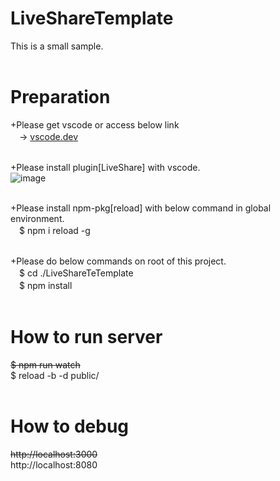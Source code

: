 # LiveShareTemplate
This is a small sample.<br>
<br>

# Preparation
+Please get vscode or access below link<br>
　-> <a href="https://vscode.dev" taret="_blank">vscode.dev</a><br>
<br>
 
+Please install plugin[LiveShare] with vscode.<br>
![image](https://github.com/gain5151/LiveShareTemplate/assets/148036831/d9fc2059-5fb6-43a4-bb44-171d44878344)<br>
<br>

+Please install npm-pkg[reload] with below command in global environment.<br>
　$ npm i reload -g<br>
<br>

+Please do below commands on root of this project.<br>
　$ cd ./LiveShareTeTemplate<br>
　$ npm install<br>
<br>

# How to run server
~~$ npm run watch~~ <br>
$ reload -b -d public/<br>
<br>

# How to debug
~~http://localhost:3000~~ <br>
http://localhost:8080<br>
<br>

